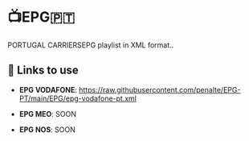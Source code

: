 # 📺EPG🇵🇹

PORTUGAL CARRIERSEPG playlist in XML format..


## 🔗 Links to use 


* **EPG VODAFONE**: <https://raw.githubusercontent.com/penalte/EPG-PT/main/EPG/epg-vodafone-pt.xml>

* **EPG MEO**: SOON

* **EPG NOS**: SOON
